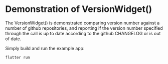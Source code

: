 # Demonstration of VersionWidget()

The VersionWidget() is demonstrated comparing version number against a
number of github repositories, and reporting if the version number
specified through the call is up to date according to the github
CHANGELOG or is out of date.

Simply build and run the example app:

```shell
flutter run
```
